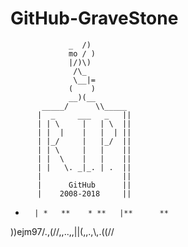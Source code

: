 # GitHub-GraveStone

                 _  /)
                 mo / )
                 |/)\)
                  /\_
                  \__|=
                 (    )
                 __)(__
           _____/      \\_____
          |  _     ___   _   ||
          | | \     |   | \  ||
          | |  |    |   |  | ||
          | |_/     |   |_/  ||
          | | \     |   |    ||
          | |  \    |   |    ||
          | |   \. _|_. | .  ||
          |                  ||
          |      GitHub      ||
          |    2008-2018     ||
  *       | *   **    * **   |**      **
   \))ejm97/.,(//,,..,,\||(,,.,\\,.((//


